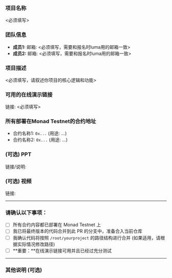 ### 项目名称
<必须填写>
### 团队信息
- **成员1:** 邮箱: <必须填写，需要和报名时luma用的邮箱一致>
- **成员2:** 邮箱: <必须填写，需要和报名时luma用的邮箱一致>
### 项目描述
<必须填写，请叙述你项目的核心逻辑和功能>
### 可用的在线演示链接
链接: <必须填写>

### 所有部署在Monad Testnet的合约地址
- 合约名称1: `0x...` (用途: ...)
- 合约名称2: `0x...` (用途: ...)
### (可选) PPT
链接/说明:

### (可选) 视频
链接:

---

### 请确认以下事项：

- [ ] 所有合约内容都已部署在 Monad Testnet 上
- [ ] 我已将最终版本的代码合并到此 PR 的分支中，准备合入当前仓库
- [ ] 我确认代码将按照 `/root/yourproject` 的路径结构进行合并 (如果适用，请根据实际情况修改路径)
- [ ] **重要：**在线演示链接可用并且已经过充分测试

---

### 其他说明 (可选)
